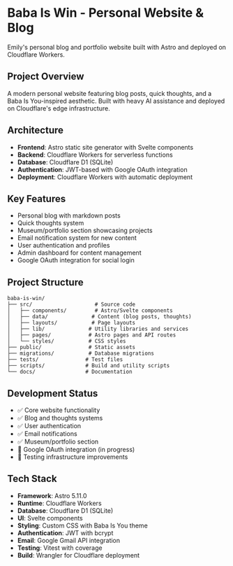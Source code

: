 # Baba Is Win - Personal Website & Blog

Emily's personal blog and portfolio website built with Astro and deployed on Cloudflare Workers.

## Project Overview

A modern personal website featuring blog posts, quick thoughts, and a Baba Is You-inspired aesthetic. Built with heavy AI assistance and deployed on Cloudflare's edge infrastructure.

## Architecture

- **Frontend**: Astro static site generator with Svelte components
- **Backend**: Cloudflare Workers for serverless functions
- **Database**: Cloudflare D1 (SQLite)
- **Authentication**: JWT-based with Google OAuth integration
- **Deployment**: Cloudflare Workers with automatic deployment

## Key Features

- Personal blog with markdown posts
- Quick thoughts system  
- Museum/portfolio section showcasing projects
- Email notification system for new content
- User authentication and profiles
- Admin dashboard for content management
- Google OAuth integration for social login

## Project Structure

```
baba-is-win/
├── src/                    # Source code
│   ├── components/         # Astro/Svelte components
│   ├── data/              # Content (blog posts, thoughts)
│   ├── layouts/           # Page layouts
│   ├── lib/              # Utility libraries and services
│   ├── pages/            # Astro pages and API routes
│   └── styles/           # CSS styles
├── public/               # Static assets
├── migrations/           # Database migrations
├── tests/               # Test files
├── scripts/             # Build and utility scripts
└── docs/                # Documentation
```

## Development Status

- ✅ Core website functionality
- ✅ Blog and thoughts systems
- ✅ User authentication
- ✅ Email notifications
- ✅ Museum/portfolio section
- 🔄 Google OAuth integration (in progress)
- 📝 Testing infrastructure improvements

## Tech Stack

- **Framework**: Astro 5.11.0
- **Runtime**: Cloudflare Workers
- **Database**: Cloudflare D1 (SQLite)
- **UI**: Svelte components
- **Styling**: Custom CSS with Baba Is You theme
- **Authentication**: JWT with bcrypt
- **Email**: Google Gmail API integration
- **Testing**: Vitest with coverage
- **Build**: Wrangler for Cloudflare deployment